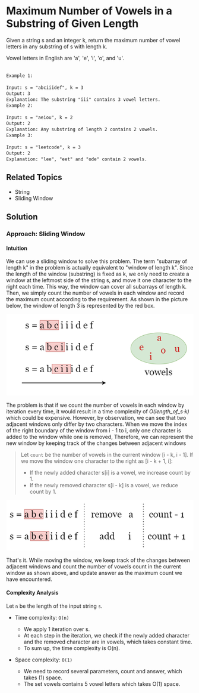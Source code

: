 # Maximum Number of Vowels in a Substring of Given Length

Given a string s and an integer k, return the maximum number of vowel letters in any substring of s with length k.

Vowel letters in English are 'a', 'e', 'i', 'o', and 'u'.

```plain

Example 1:

Input: s = "abciiidef", k = 3
Output: 3
Explanation: The substring "iii" contains 3 vowel letters.
Example 2:

Input: s = "aeiou", k = 2
Output: 2
Explanation: Any substring of length 2 contains 2 vowels.
Example 3:

Input: s = "leetcode", k = 3
Output: 2
Explanation: "lee", "eet" and "ode" contain 2 vowels.
```

## Related Topics

- String
- Sliding Window

## Solution

### Approach: Sliding Window

#### Intuition

We can use a sliding window to solve this problem. The term "subarray of length k" in the problem is actually equivalent
to "window of length k". Since the length of the window (substring) is fixed as k, we only need to create a window at
the leftmost side of the string s, and move it one character to the right each time. This way, the window can cover all
subarrays of length k. Then, we simply count the number of vowels in each window and record the maximum count according
to the requirement. As shown in the picture below, the window of length 3 is represented by the red box.

![sliding_window_1](./sliding_window_1.png)

The problem is that if we count the number of vowels in each window by iteration every time, it would result in a time
complexity of _O(length_of_s⋅k)_ which could be expensive. However, by
observation, we can see that two adjacent windows only differ by two characters. When we move the index of the right
boundary of the window from i - 1 to i, only one character is added to the window while one is removed, Therefore, we
can represent the new window by keeping track of the changes between adjacent windows

> Let `count` be the number of vowels in the current window [i - k, i - 1]. If we move the window one character to the
> right as [i - k + 1, i]:
> - If the newly added character s[i] is a vowel, we increase count by 1.
> - If the newly removed character s[i - k] is a vowel, we reduce count by 1.

![sliding_window_2](./sliding_window_2.png)

That's it. While moving the window, we keep track of the changes between adjacent windows and count the number of vowels
count in the current window as shown above, and update answer as the maximum count we have encountered.

#### Complexity Analysis

Let `n` be the length of the input string `s`.

- Time complexity: `O(n)`
    - We apply 1 iteration over s.
    - At each step in the iteration, we check if the newly added character and the removed character are in vowels,
      which
      takes constant time.
    - To sum up, the time complexity is O(n).

- Space complexity: `O(1)`
    - We need to record several parameters, count and answer, which takes (1) space.
    - The set vowels contains 5 vowel letters which takes O(1) space.
